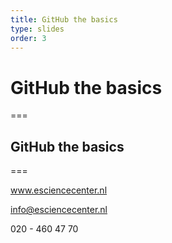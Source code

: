 ```yaml
---
title: GitHub the basics 
type: slides
order: 3
---
```


<!-- .slide: data-state="title" -->

# GitHub the basics

===

<!-- .slide: data-state="standard" -->

## GitHub the basics <TODO> 
 

===

<!-- .slide: data-state="keepintouch" -->

www.esciencecenter.nl

info@esciencecenter.nl
 
020 - 460 47 70   
